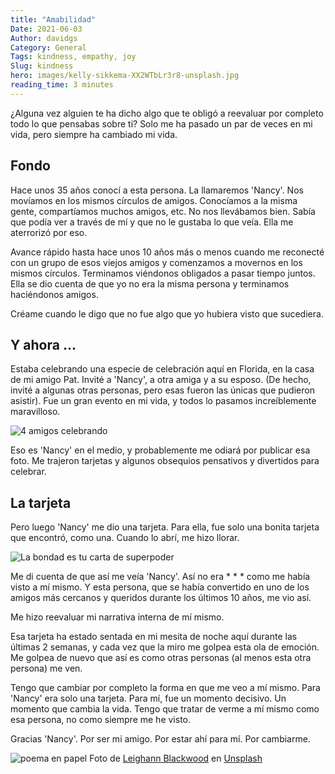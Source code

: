 ```yaml
---
title: "Amabilidad"
Date: 2021-06-03
Author: davidgs
Category: General
Tags: kindness, empathy, joy
Slug: kindness
hero: images/kelly-sikkema-XX2WTbLr3r8-unsplash.jpg
reading_time: 3 minutes
---
```


¿Alguna vez alguien te ha dicho algo que te obligó a reevaluar por completo todo lo que pensabas sobre ti? Solo me ha pasado un par de veces en mi vida, pero siempre ha cambiado mi vida.

## Fondo

Hace unos 35 años conocí a esta persona. La llamaremos 'Nancy'. Nos movíamos en los mismos círculos de amigos. Conocíamos a la misma gente, compartíamos muchos amigos, etc. No nos llevábamos bien. Sabía que podía ver a través de mí y que no le gustaba lo que veía. Ella me aterrorizó por eso.

Avance rápido hasta hace unos 10 años más o menos cuando me reconecté con un grupo de esos viejos amigos y comenzamos a movernos en los mismos círculos. Terminamos viéndonos obligados a pasar tiempo juntos. Ella se dio cuenta de que yo no era la misma persona y terminamos haciéndonos amigos.

Créame cuando le digo que no fue algo que yo hubiera visto que sucediera.

## Y ahora ...

Estaba celebrando una especie de celebración aquí en Florida, en la casa de mi amigo Pat. Invité a 'Nancy', a otra amiga y a su esposo. (De hecho, invité a algunas otras personas, pero esas fueron las únicas que pudieron asistir). Fue un gran evento en mi vida, y todos lo pasamos increíblemente maravilloso.

![4 amigos celebrando](/posts/category/general/kindness/images/IMG_8493.jpeg)

Eso es 'Nancy' en el medio, y probablemente me odiará por publicar esa foto. Me trajeron tarjetas y algunos obsequios pensativos y divertidos para celebrar.

## La tarjeta

Pero luego 'Nancy' me dio una tarjeta. Para ella, fue solo una bonita tarjeta que encontró, como una. Cuando lo abrí, me hizo llorar.

![La bondad es tu carta de superpoder](/posts/category/general/kindness/images/kindness.jpg)

Me di cuenta de que así me veía 'Nancy'. Así no era * * * como me había visto a mí mismo. Y esta persona, que se había convertido en uno de los amigos más cercanos y queridos durante los últimos 10 años, me vio así.

Me hizo reevaluar mi narrativa interna de mí mismo.

Esa tarjeta ha estado sentada en mi mesita de noche aquí durante las últimas 2 semanas, y cada vez que la miro me golpea esta ola de emoción. Me golpea de nuevo que así es como otras personas (al menos esta otra persona) me ven.

Tengo que cambiar por completo la forma en que me veo a mí mismo. Para 'Nancy' era solo una tarjeta. Para mí, fue un momento decisivo. Un momento que cambia la vida. Tengo que tratar de verme a mí mismo como esa persona, no como siempre me he visto.

Gracias 'Nancy'. Por ser mi amigo. Por estar ahí para mí. Por cambiarme.

![poema en papel](/posts/category/general/kindness/images/leighann-blackwood-gsQ4uk6cnyw-unsplash.jpg)
Foto de <a href="https://unsplash.com/@ohleighann?utm_source=unsplash&utm_medium=referral&utm_content=creditCopyText">Leighann Blackwood</a> en <a href="https://unsplash.com/s/photos/love?utm_source=unsplash&utm_medium=referral&utm_content=creditCopyText">Unsplash</a>
